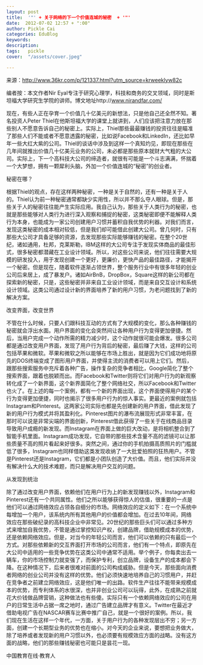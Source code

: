 ```yaml
---
layout: post  
title:  '"' + 关于网络的下一个价值连城的秘密  + '"'
date:  2012-07-02 12:57 + ":00" 
author: Pickle Cai  
categories: EduBlog  
keywords: 
description:   
tags:	pickle   
cover:  "/assets/cover.jpeg"  

---  
```

    
来源：http://www.36kr.com/p/121337.html?utm_source=krweeklyw82c



编者按：本文作者Nir Eyal专注于研究心理学，科技和商务的交叉领域，同时是斯坦福大学研究生学院的讲师。博文地址http://www.nirandfar.com/

现在，有些人正在孕育一个价值几十亿美元的新想法，只是他自己还全然不知。著名投资人Peter Thiel在他斯坦福大学的课堂上就讲到，人们应该把注意力放在那些别人不愿意告诉自己的秘密上。实际上，Thiel那些最最赚钱的投资往往是瞄准了那些人们不能或者不愿意透露的秘密，比如说Facebook和LinkedIn，还比如早年一些大红大紫的公司。Thiel的谈话中涉及到这样一个真知灼见，即现在那些在几年间就推出价值几十亿美元业务的公司，未必都是那些原本就财大气粗的大公司。实际上，下一个高科技大公司的缔造者，就很有可能是一个斗志满满，怀揣着一个大梦想，拥有一颗犀利头脑，外加一个价值连城的“秘密”的创业者。

秘密在哪？

根据Thiel的观点，存在这样两种秘密，一种是关于自然的，还有一种是关于人的。Thiel认为前一种秘密通常都缺少实用性，所以并不那么夺人眼球。但是，那些关于人的秘密往往能产生实际应用。我自己认为，那些关于人类行为的秘密，也就是那些能够对人类行为进行深入观察和捕捉的秘密，这类秘密即便不能解释人类行为本身，也能成为一家公司创建用户习惯并蓄积自我优势的利器。对我们而言，发现这类秘密的成本相对较低，但是我们却可能借此创建大公司。曾几何时，只有那些大公司才具备足够的资源，去发现那些实际能够赚钱的秘密。在整个20世纪，诸如通用，杜邦，克莱斯勒，IBM这样的大公司专注于发现实体商品的最佳形式，很多秘密都潜藏在工业设计领域。所以，对这些公司来说，他们往往需要大规模的研发投入，用于发现创建一个更好，更廉价，更快产品的最佳路径，才能揭开一个秘密。但是现在，随着软件逐渐占领世界，整个服务行业中有很多年轻的创业公司后来居上，成了暴发户。诸如AirBnB，DropBox，Square这样的新公司都在探索新的秘密，只是，这些秘密并非来自工业设计领域，而是来自交互设计和系统设计领域。这类公司通过设计新的界面培养了新的用户习惯，为老问题找到了新的解决方案。

改变界面，改变世界

不管在什么时候，只要人们跟科技互动的方式有了大规模的变化，那么各种赚钱的秘密就会浮出水面。用户界面的变化会突然间让各种用户行为变得更加便捷。然后，当用户完成一个动作所需的精力减少时，这个动作就很可能会爆发。很多公司都是通过改变用户界面，发现了用户行为背后的秘密，最后赚了大钱，这样的公司包括苹果和微软。苹果和微软之所以能够在市场上胜出，就是因为它们成功地将原先的DOS终端变成了图形用户界面，并使得主流的消费者可以用上它们。然后，跟那些搜索服务中充斥着各种广告，操作复杂的竞争者相比，Google简化了整个搜索界面，跟着也脱颖而出。而Facebook和Twitter则将它们对用户行为的新观察转化成了一个新界面，这个新界面简化了整个网络社交，所以Facebook和Twitter也火了。在上述的每一个案例，都有一个新的界面出现，这个界面使得用户的某个行为变得更加便捷，同时也揭示了很多用户行为的惊人事实。更最近的案例就包括Instagram和Pinterest。这两家公司实际也都是先创建新的用户界面，借此发现了新的用户行为模式并将其盈利化。Pinterest图片的瀑布流展现形式非常丰富，在那时可以说是非常尖端的界面创新，Pinterest借此获得了一些关于在线商品目录导致用户成瘾的新发现。而Instagram在界面上做的巨大改动，是将相机整合到了智能手机里面。Instagram成功发现，它自带的那些技术含量不高的滤镜可以让那些质量不高的照片看起来好很多。突然之间，通过你的手机拍摄高质照片的门槛就低了很多，Instagram也同样借助这类发现收纳了一大批爱拍照的狂热用户。不管是Pinterest还是Instagram，它们都是小团队创造了大价值。而且，他们实际并没有解决什么大的技术难题，而只是解决用户交互的问题。

从发现到统治

除了通过改变用户界面，依赖他们在用户行为上的新发现赚钱以外，Instagram和Pinterest还有一个共同属性。他们之所以能够获得惊人的估值，很重要的一点是他们可以通过网络效应占领各自细分的市场。网络效应的定义如下：在一个系统中每增加一个用户，该系统内所有其他用户的价值都会增加。在过去10年间，网络效应在那些破纪录的高科技企业中非常见。20世纪的那些巨头们可以通过多种方式来增加自我优势，不管是通过掌控知识产权，创建品牌，借助规模成本的优势，还是依赖网络效应。但是，对当今的年轻公司而言，他们可以依赖的只有最后一个方式。对那些依赖新的交互界面打开市场的公司而言，他们有一个特点，即原先在大公司中适用的一些竞争优势在这类公司中通常不适用。举个例子，你每卖出去一辆车，你的市场控制力就变强了，而保护专利，创立品牌，设备生产的成本都会下降。在这种情况下，后来者很难对前面的公司构成威胁。但是今天，那些面向消费者网络的创业公司并没有这样的优势。他们必须快速地培养自己的习惯用户，并赶在竞争者之前建立网络效应，这是他们唯一的出路。软件生产往往不能带来规模成本的优势，而专利体系的水很深，也并非创业公司可以玩得，此外，在成熟之前就花大价钱做品牌营销，这种做法也有些傻。实际只有一个依赖网络效应的公司在用户的日常生活中占据一席之地时，通过广告建立品牌才有意义。Twitter在最近才借助电视广告在NASCAR赛车比赛中推广自己，就是一个很好的案例。所以，我们现在生活在这样一个年代，一方面，关于用户行为的各种发现层出不穷；另一方面，创建一个长期型业务的优势也在缩小。对今天的企业来说，要想把业务做大，除了培养或者发现新的用户习惯以外，也必须要有规模效应方面的战略。没有这方面的战略，他们的那些赚钱秘密也可能只是昙花一现。																

		    
 中国教育在线·教育人

